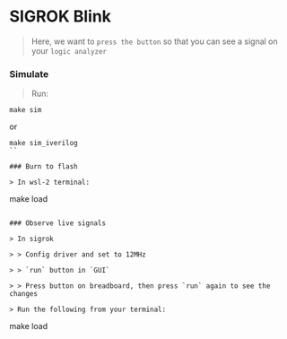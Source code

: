 # SIGROK Blink

> Here, we want to `press the button` so that you can see a signal on your `logic analyzer`

### Simulate

> Run:
```
make sim
```
or
```
make sim_iverilog
``

### Burn to flash

> In wsl-2 terminal: 
```
make load
```

### Observe live signals

> In sigrok

> > Config driver and set to 12MHz

> > `run` button in `GUI`

> > Press button on breadboard, then press `run` again to see the changes

> Run the following from your terminal:

```
make load
```